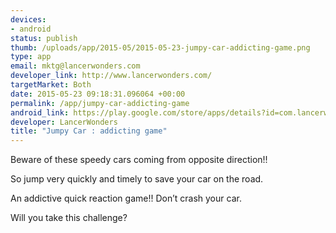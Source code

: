 ```yaml
--- 
devices: 
- android
status: publish
thumb: /uploads/app/2015-05/2015-05-23-jumpy-car-addicting-game.png
type: app
email: mktg@lancerwonders.com
developer_link: http://www.lancerwonders.com/
targetMarket: Both
date: 2015-05-23 09:18:31.096064 +00:00
permalink: /app/jumpy-car-addicting-game
android_link: https://play.google.com/store/apps/details?id=com.lancerwonders.jumpycar
developer: LancerWonders
title: "Jumpy Car : addicting game"
---
```


Beware of these speedy cars coming from opposite direction!! 

So jump very quickly and timely to save your car on the road.

An addictive quick reaction game!! Don’t crash your car.

Will you take this challenge?
